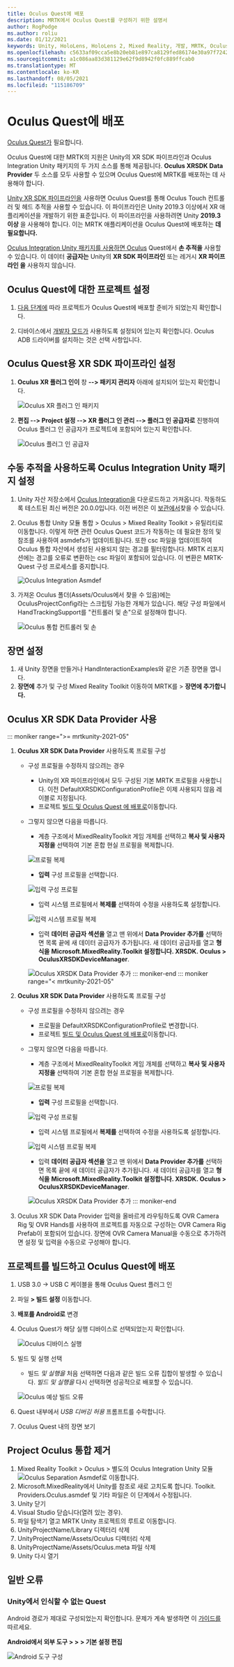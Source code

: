 ```yaml
---
title: Oculus Quest에 배포
description: MRTK에서 Oculus Quest를 구성하기 위한 설명서
author: RogPodge
ms.author: roliu
ms.date: 01/12/2021
keywords: Unity, HoloLens, HoloLens 2, Mixed Reality, 개발, MRTK, Oculus Quest
ms.openlocfilehash: c5633af09cca5e8b20eb81e897ca8129fed86174e30a97f7242efde231fb7aa1
ms.sourcegitcommit: a1c086aa83d381129e62f9d8942f0fc889ffcab0
ms.translationtype: MT
ms.contentlocale: ko-KR
ms.lasthandoff: 08/05/2021
ms.locfileid: "115186709"
---
```

# <a name="deploying-to-oculus-quest"></a>Oculus Quest에 배포

[Oculus Quest가](https://www.oculus.com/quest/) 필요합니다.

Oculus Quest에 대한 MRTK의 지원은 Unity의 XR SDK 파이프라인과 Oculus Integration Unity 패키지의 두 가지 소스를 통해 제공됩니다. **Oculus XRSDK Data Provider** 두 소스를 모두 사용할 수 있으며 Oculus Quest에 MRTK를 배포하는 데 사용해야 합니다.

[Unity XR SDK 파이프라인을](https://docs.unity3d.com/Manual/XR.html) 사용하면 Oculus Quest를 통해 Oculus Touch 컨트롤러 및 헤드 추적을 사용할 수 있습니다.
이 파이프라인은 Unity 2019.3 이상에서 XR 애플리케이션을 개발하기 위한 표준입니다. 이 파이프라인을 사용하려면 Unity **2019.3 이상** 을 사용해야 합니다. 이는 MRTK 애플리케이션을 Oculus Quest에 배포하는 **데 필요합니다.**

[Oculus Integration Unity 패키지를 사용하면 Oculus](https://assetstore.unity.com/packages/tools/integration/oculus-integration-82022) Quest에서 **손 추적을** 사용할 수 있습니다. 이 데이터 **공급자는** Unity의 **XR SDK 파이프라인** 또는 레거시 **XR 파이프라인 을** 사용하지 않습니다.

## <a name="setting-up-project-for-the-oculus-quest"></a>Oculus Quest에 대한 프로젝트 설정

1. [다음 단계에](https://developer.oculus.com/documentation/unity/book-unity-gsg/) 따라 프로젝트가 Oculus Quest에 배포할 준비가 되었는지 확인합니다.

1. 디바이스에서 [개발자 모드가](https://developer.oculus.com/documentation/native/android/mobile-device-setup/) 사용하도록 설정되어 있는지 확인합니다. Oculus ADB 드라이버를 설치하는 것은 선택 사항입니다.

## <a name="setting-up-the-xr-sdk-pipeline-for-oculus-quest"></a>Oculus Quest용 XR SDK 파이프라인 설정

1. **Oculus XR 플러그 인이** 창 **--> 패키지 관리자** 아래에 설치되어 있는지 확인합니다.

    ![Oculus XR 플러그 인 패키지](../images/cross-platform/oculus-quest/OculusXRPluginPackage.png)

1. **편집 --> Project 설정 --> XR 플러그 인 관리 --> 플러그 인 공급자로** 진행하여 Oculus 플러그 인 공급자가 프로젝트에 포함되어 있는지 확인합니다.

    ![Oculus 플러그 인 공급자](../images/cross-platform/oculus-quest/OculusPluginProvider.png)

## <a name="setting-up-the-oculus-integration-unity-package-to-enable-handtracking"></a>수동 추적을 사용하도록 Oculus Integration Unity 패키지 설정

1. Unity 자산 저장소에서 [Oculus Integration을](https://assetstore.unity.com/packages/tools/integration/oculus-integration-82022) 다운로드하고 가져옵니다. 작동하도록 테스트된 최신 버전은 20.0.0입니다. 이전 버전은 이 [보관에서](https://developer.oculus.com/downloads/package/unity-integration-archive/)찾을 수 있습니다.

1. Oculus 통합 Unity 모듈 통합 > Oculus > Mixed Reality Toolkit > 유틸리티로 이동합니다. 이렇게 하면 관련 Oculus Quest 코드가 작동하는 데 필요한 정의 및 참조를 사용하여 asmdefs가 업데이트됩니다. 또한 csc 파일을 업데이트하여 Oculus 통합 자산에서 생성된 사용되지 않는 경고를 필터링합니다. MRTK 리포지션에는 경고를 오류로 변환하는 csc 파일이 포함되어 있습니다. 이 변환은 MRTK-Quest 구성 프로세스를 중지합니다.

    ![Oculus Integration Asmdef](../images/cross-platform/oculus-quest/OculusIntegrationAsmdef.png)

1. 가져온 Oculus 폴더(Assets/Oculus에서 찾을 수 있음)에는 OculusProjectConfig라는 스크립팅 가능한 개체가 있습니다. 해당 구성 파일에서 HandTrackingSupport를 "컨트롤러 및 손"으로 설정해야 합니다.

    ![Oculus 통합 컨트롤러 및 손](../images/cross-platform/oculus-quest/OculusIntegrationControllerAndHands.png)

## <a name="setting-up-the-scene"></a>장면 설정

1. 새 Unity 장면을 만들거나 HandInteractionExamples와 같은 기존 장면을 엽니다.
1. **장면에** 추가 및 구성 Mixed Reality Toolkit 이동하여 MRTK를  >  **장면에 추가합니다.**

## <a name="using-the-oculus-xr-sdk-data-provider"></a>Oculus XR SDK Data Provider 사용

::: moniker range=">= mrtkunity-2021-05"

1. **Oculus XR SDK Data Provider** 사용하도록 프로필 구성
    - 구성 프로필을 수정하지 않으려는 경우
        - Unity의 XR 파이프라인에서 모두 구성된 기본 MRTK 프로필을 사용합니다. 이전 DefaultXRSDKConfigurationProfile은 이제 사용되지 않음 레이블로 지정됩니다.
        - 프로젝트 [빌드 및 Oculus Quest 에 배포로](oculus-quest-mrtk.md#build-and-deploy-your-project-to-oculus-quest)이동합니다.
    - 그렇지 않으면 다음을 따릅니다.
        - 계층 구조에서 MixedRealityToolkit 게임 개체를 선택하고 **복사 및 사용자 지정을** 선택하여 기본 혼합 현실 프로필을 복제합니다.

        ![프로필 복제](../images/cross-platform/CloneProfile.png)

        - **입력** 구성 프로필을 선택합니다.

        ![입력 구성 프로필](../images/cross-platform/InputConfigurationProfile.png)

        - 입력 시스템 프로필에서 **복제를** 선택하여 수정을 사용하도록 설정합니다.

        ![입력 시스템 프로필 복제](../images/cross-platform/CloneInputSystemProfile.png)

        - 입력 **데이터 공급자 섹션을** 열고 맨 위에서 **Data Provider 추가를** 선택하면 목록 끝에 새 데이터 공급자가 추가됩니다.  새 데이터 공급자를 열고 **형식을** **Microsoft.MixedReality.Toolkit 설정합니다. XRSDK. Oculus > OculusXRSDKDeviceManager**.

        ![Oculus XRSDK Data Provider 추가](../images/cross-platform/oculus-quest/OculusAddDataXRSDKProvider.png)
::: moniker-end
::: moniker range="< mrtkunity-2021-05"

1. **Oculus XR SDK Data Provider** 사용하도록 프로필 구성
    - 구성 프로필을 수정하지 않으려는 경우
        - 프로필을 DefaultXRSDKConfigurationProfile로 변경합니다.
        - 프로젝트 [빌드 및 Oculus Quest 에 배포로](oculus-quest-mrtk.md#build-and-deploy-your-project-to-oculus-quest)이동합니다.
    - 그렇지 않으면 다음을 따릅니다.
        - 계층 구조에서 MixedRealityToolkit 게임 개체를 선택하고 **복사 및 사용자 지정을** 선택하여 기본 혼합 현실 프로필을 복제합니다.

        ![프로필 복제](../images/cross-platform/CloneProfile.png)

        - **입력** 구성 프로필을 선택합니다.

        ![입력 구성 프로필](../images/cross-platform/InputConfigurationProfile.png)

        - 입력 시스템 프로필에서 **복제를** 선택하여 수정을 사용하도록 설정합니다.

        ![입력 시스템 프로필 복제](../images/cross-platform/CloneInputSystemProfile.png)

        - 입력 **데이터 공급자 섹션을** 열고 맨 위에서 **Data Provider 추가를** 선택하면 목록 끝에 새 데이터 공급자가 추가됩니다.  새 데이터 공급자를 열고 **형식을** **Microsoft.MixedReality.Toolkit 설정합니다. XRSDK. Oculus > OculusXRSDKDeviceManager**.

        ![Oculus XRSDK Data Provider 추가](../images/cross-platform/oculus-quest/OculusAddDataXRSDKProvider.png)
::: moniker-end

1. Oculus XR SDK Data Provider 입력을 올바르게 라우팅하도록 OVR Camera Rig 및 OVR Hands를 사용하여 프로젝트를 자동으로 구성하는 OVR Camera Rig Prefab이 포함되어 있습니다. 장면에 OVR Camera Manual을 수동으로 추가하려면 설정 및 입력을 수동으로 구성해야 합니다.

## <a name="build-and-deploy-your-project-to-oculus-quest"></a>프로젝트를 빌드하고 Oculus Quest에 배포

1. USB 3.0 -> USB C 케이블을 통해 Oculus Quest 플러그 인
1. 파일 **> 빌드 설정** 이동합니다.
1. **배포를 Android로** 변경
1. Oculus Quest가 해당 실행 디바이스로 선택되었는지 확인합니다.

    ![Oculus 디바이스 실행](../images/cross-platform/oculus-quest/OculusRunDevice.png)

1. 빌드 및 실행 선택
    - 빌드 *및 실행을* 처음 선택하면 다음과 같은 빌드 오류 집합이 발생할 수 있습니다. *빌드 및 실행을* 다시 선택하면 성공적으로 배포할 수 있습니다.

    ![Oculus 예상 빌드 오류](../images/cross-platform/oculus-quest/OculusExpectedBuildErrors.png)

1. Quest 내부에서 _USB 디버깅 허용_ 프롬프트를 수락합니다.
1. Oculus Quest 내의 장면 보기

## <a name="removing-oculus-integration-from-the-project"></a>Project Oculus 통합 제거

1. Mixed Reality Toolkit > Oculus > 별도의 Oculus Integration Unity 모듈 ![ Oculus Separation Asmdef로 이동합니다.](../images/cross-platform/oculus-quest/OculusSeparationAsmdef.png)
1. Microsoft.MixedReality에서 Unity를 참조로 새로 고치도록 합니다. Toolkit. Providers.Oculus.asmdef 및 기타 파일은 이 단계에서 수정됩니다.
1. Unity 닫기
1. Visual Studio 닫습니다(열려 있는 경우).
1. 파일 탐색기 열고 MRTK Unity 프로젝트의 루트로 이동합니다.
1. UnityProjectName/Library 디렉터리 삭제
1. UnityProjectName/Assets/Oculus 디렉터리 삭제
1. UnityProjectName/Assets/Oculus.meta 파일 삭제
1. Unity 다시 열기

## <a name="common-errors"></a>일반 오류

### <a name="quest-not-recognized-by-unity"></a>Unity에서 인식할 수 없는 Quest

Android 경로가 제대로 구성되었는지 확인합니다. 문제가 계속 발생하면 이 [가이드를](https://developer.oculus.com/documentation/unity/book-unity-gsg/#install-android-tools) 따르세요.

**Android에서 외부 도구 > > > 기본 설정 편집**

![Android 도구 구성](../images/cross-platform/oculus-quest/AndroidToolsConfig.png)
